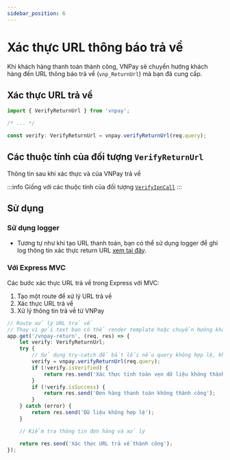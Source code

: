 ```yaml
---
sidebar_position: 6
---
```


# Xác thực URL thông báo trả về

Khi khách hàng thanh toán thành công, VNPay sẽ chuyển hướng khách hàng đến URL thông báo trả về (`vnp_ReturnUrl`) mà bạn đã cung cấp.

## Xác thực URL trả về

```typescript
import { VerifyReturnUrl } from 'vnpay';

/* ... */

const verify: VerifyReturnUrl = vnpay.verifyReturnUrl(req.query);
```

## Các thuộc tính của đối tượng `VerifyReturnUrl`

Thông tin sau khi xác thực và của VNPay trả về

:::info
Giống với các thuộc tính của đối tượng [`VerifyIpnCall`](./verify-ipn-call.md#các-thuộc-tính-của-đối-tượng-verifyipncall)
:::

## Sử dụng

### Sử dụng logger

-   Tương tự như khi tạo URL thanh toán, bạn có thể sử dụng logger để ghi log thông tin xác thực return URL
    [xem tại đây](./create-payment-url.md#use-logger).

### Với Express MVC

Các bước xác thực URL trả về trong Express với MVC:

1. Tạo một route để xử lý URL trả về
2. Xác thực URL trả về
3. Xử lý thông tin trả về từ VNPay

```typescript title="controllers/payment.controller.ts"
// Route xử lý URL trả về
// Thay vì gửi text bạn có thể render template hoặc chuyển hướng khách hàng đến trang cần thiết
app.get('/vnpay-return', (req, res) => {
    let verify: VerifyReturnUrl;
    try {
        // Sử dụng try-catch để bắt lỗi nếu query không hợp lệ, không đủ dữ liệu
        verify = vnpay.verifyReturnUrl(req.query);
        if (!verify.isVerified) {
            return res.send('Xác thực tính toàn vẹn dữ liệu không thành công');
        }
        if (!verify.isSuccess) {
            return res.send('Đơn hàng thanh toán không thành công');
        }
    } catch (error) {
        return res.send('Dữ liệu không hợp lệ');
    }

    // Kiểm tra thông tin đơn hàng và xử lý

    return res.send('Xác thực URL trả về thành công');
});
```
